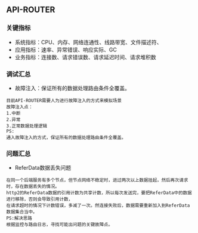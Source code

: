 ## API-ROUTER

### 关键指标
- 系统指标：CPU、内存、网络连通性、线路带宽、文件描述符、
- 应用指标：速率、异常错误、响应实际、GC
- 业务指标：连接数、请求错误数、请求延迟时间、请求堆积数

### 调试汇总
- 故障注入：保证所有的数据处理路由条件全覆盖。
```
目前API-ROUTER需要人为进行故障注入的方式来模拟场景
故障注入点：
1.中断
2.异常
3.正常数据处理逻辑
PS:
通入故障注入的方式，保证所有的数据处理路由条件全覆盖。
```

### 问题汇总
- ReferData数据丢失问题
```
在同一个后端服务有多个节点，但节点网络不稳定时，进过两次以上数据挂起，然后再次请求时，存在数据丢失的情况。
http2的ReferData数据的引用计数为共享计数，所以每次发送完，要把ReferData中的数据进行移除，否则会导致引用计数，
在请求超时的情况下计数错误，多减了一次。然连接失败后，数据需要重新加入到ReferData数据集合当中。
PS:解决思路 
根据监控与路由日志，寻找可能出问题的关键故障点。
```